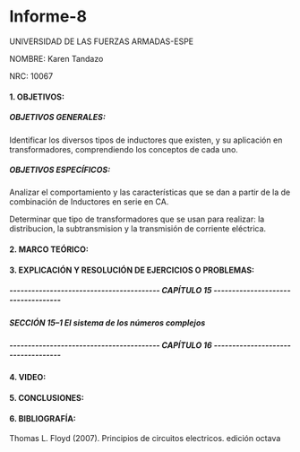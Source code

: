 # Informe-8

UNIVERSIDAD DE LAS FUERZAS ARMADAS-ESPE

NOMBRE: Karen Tandazo

NRC: 10067

#### 1. OBJETIVOS:

##### OBJETIVOS GENERALES:

Identificar los diversos tipos de inductores que existen, y su aplicación en transformadores, comprendiendo los conceptos de cada uno.

##### OBJETIVOS ESPECÍFICOS:

Analizar el comportamiento y las características que se dan a partir de la de combinación de Inductores en serie en CA.

Determinar que tipo de transformadores que se usan para realizar: la distribucion, la subtransmision y la transmisión de corriente eléctrica.

#### 2. MARCO TEÓRICO:

#### 3. EXPLICACIÓN Y RESOLUCIÓN DE EJERCICIOS O PROBLEMAS:

##### ----------------------------------------- CAPÍTULO 15 -----------------------------------

##### SECCIÓN 15–1 El sistema de los números complejos 


##### ----------------------------------------- CAPÍTULO 16 -----------------------------------



#### 4. VIDEO:

#### 5. CONCLUSIONES:

#### 6. BIBLIOGRAFÍA:

Thomas L. Floyd (2007). Principios de circuitos electricos. edición octava
